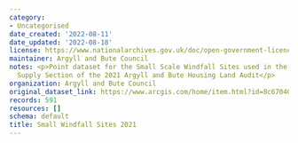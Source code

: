 ```yaml
---
category:
- Uncategorised
date_created: '2022-08-11'
date_updated: '2022-08-18'
license: https://www.nationalarchives.gov.uk/doc/open-government-licence/version/3/
maintainer: Argyll and Bute Council
notes: <p>Point dataset for the Small Scale Windfall Sites used in the Housing Land
  Supply Section of the 2021 Argyll and Bute Housing Land Audit</p>
organization: Argyll and Bute Council
original_dataset_link: https://www.arcgis.com/home/item.html?id=8c67040458384c8b98a330644f0f7392
records: 591
resources: []
schema: default
title: Small Windfall Sites 2021
---
```

